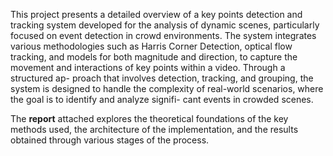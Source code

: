 This project presents a detailed overview of a key points detection and tracking system
developed for the analysis of dynamic scenes, particularly focused on event detection in
crowd environments. The system integrates various methodologies such as Harris Corner
Detection, optical flow tracking, and models for both magnitude and direction, to capture
the movement and interactions of key points within a video. Through a structured ap-
proach that involves detection, tracking, and grouping, the system is designed to handle
the complexity of real-world scenarios, where the goal is to identify and analyze signifi-
cant events in crowded scenes. 

The **report** attached explores the theoretical foundations of the key
methods used, the architecture of the implementation, and the results obtained through
various stages of the process.
